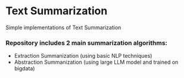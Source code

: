 # Text Summarization
Simple implementations of Text Summarization

### Repository includes 2 main summarization algorithms:
- Extraction Summanization (using basic NLP techniques)
- Abstraction Summanization (using large LLM model and trained on bigdata)